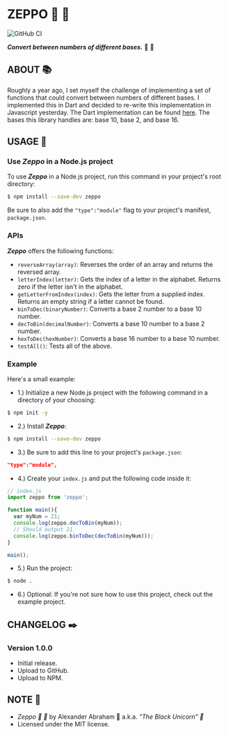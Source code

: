 # ZEPPO :crystal_ball: :guitar:

![GitHub CI](https://github.com/iamtheblackunicorn/zeppo/actions/workflows/node.yml/badge.svg)

***Convert between numbers of different bases.*** :crystal_ball: :guitar:

## ABOUT :books:

Roughly a year ago, I set myself the challenge of implementing a set of functions that could convert between numbers of different bases. I implemented this in Dart and decided to re-write this implementation in Javascript yesterday. The Dart implementation can be found [here](https://github.com/iamtheblackunicorn/harpo). The bases this library handles are: base 10, base 2, and base 16.

## USAGE :hammer:

### Use ***Zeppo*** in a Node.js project

To use ***Zeppo*** in a Node.js project, run this command in your project's root directory:

```bash
$ npm install --save-dev zeppo
```

Be sure to also add the `"type":"module"` flag to your project's manifest, `package.json`.

### APIs

***Zeppo*** offers the following functions:

- `reverseArray(array)`: Reverses the order of an array and returns the reversed array.
- `letterIndex(letter)`: Gets the index of a letter in the alphabet. Returns zero if the letter isn't in the alphabet.
- `getLetterFromIndex(index)`: Gets the letter from a supplied index. Returns an empty string if a letter cannot be found.
- `binToDec(binaryNumber)`: Converts a base 2 number to a base 10 number.
- `decToBin(decimalNumber)`: Converts a base 10 number to a base 2 number.
- `hexToDec(hexNumber)`: Converts a base 16 number to a base 10 number.
- `testAll()`: Tests all of the above.

### Example

Here's a small example:

- 1.) Initialize a new Node.js project with the following command in a directory of your choosing:

```bash
$ npm init -y 
```

- 2.) Install ***Zeppo***:

```bash
$ npm install --save-dev zeppo
```

- 3.) Be sure to add this line to your project's `package.json`:

```JSON
"type":"module",
```

- 4.) Create your `index.js` and put the following code inside it:

```js
// index.js
import zeppo from 'zeppo';

function main(){
  var myNum = 21;
  console.log(zeppo.decToBin(myNum));
  // Should output 21.
  console.log(zeppo.binToDec(decToBin(myNum)));
}

main();
```

- 5.) Run the project:

```bash
$ node .
```

- 6.) Optional: If you're not sure how to use this project, check out the example project.

## CHANGELOG :black_nib:

### Version 1.0.0

- Initial release.
- Upload to GitHub.
- Upload to NPM.

## NOTE :scroll:

- *Zeppo :crystal_ball: :guitar:* by Alexander Abraham :black_heart: a.k.a. *"The Black Unicorn" :unicorn:*
- Licensed under the MIT license.
